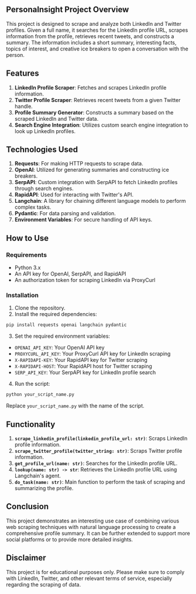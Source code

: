 ## PersonaInsight Project Overview

This project is designed to scrape and analyze both LinkedIn and Twitter profiles. Given a full name, it searches for the LinkedIn profile URL, scrapes information from the profile, retrieves recent tweets, and constructs a summary. The information includes a short summary, interesting facts, topics of interest, and creative ice breakers to open a conversation with the person.

## Features

1. **LinkedIn Profile Scraper**: Fetches and scrapes LinkedIn profile information.
2. **Twitter Profile Scraper**: Retrieves recent tweets from a given Twitter handle.
3. **Profile Summary Generator**: Constructs a summary based on the scraped LinkedIn and Twitter data.
4. **Search Engine Integration**: Utilizes custom search engine integration to look up LinkedIn profiles.

## Technologies Used

1. **Requests**: For making HTTP requests to scrape data.
2. **OpenAI**: Utilized for generating summaries and constructing ice breakers.
3. **SerpAPI**: Custom integration with SerpAPI to fetch LinkedIn profiles through search engines.
4. **RapidAPI**: Used for interacting with Twitter's API.
5. **Langchain**: A library for chaining different language models to perform complex tasks.
6. **Pydantic**: For data parsing and validation.
7. **Environment Variables**: For secure handling of API keys.

## How to Use

### Requirements

- Python 3.x
- An API key for OpenAI, SerpAPI, and RapidAPI
- An authorization token for scraping LinkedIn via ProxyCurl

### Installation

1. Clone the repository.
2. Install the required dependencies:

```bash
pip install requests openai langchain pydantic
```

3. Set the required environment variables:

- `OPENAI_API_KEY`: Your OpenAI API key
- `PROXYCURL_API_KEY`: Your ProxyCurl API key for LinkedIn scraping
- `X-RAPIDAPI-KEY`: Your RapidAPI key for Twitter scraping
- `X-RAPIDAPI-HOST`: Your RapidAPI host for Twitter scraping
- `SERP_API_KEY`: Your SerpAPI key for LinkedIn profile search

4. Run the script:

```bash
python your_script_name.py
```

Replace `your_script_name.py` with the name of the script.

## Functionality

1. **`scrape_linkedin_profile(linkedin_profile_url: str)`**: Scraps LinkedIn profile information.
2. **`scrape_twitter_profile(twitter_string: str)`**: Scraps Twitter profile information.
3. **`get_profile_url(name: str)`**: Searches for the LinkedIn profile URL.
4. **`lookup(name: str) -> str`**: Retrieves the LinkedIn profile URL using Langchain's agent.
5. **`do_task(name: str)`**: Main function to perform the task of scraping and summarizing the profile.

## Conclusion

This project demonstrates an interesting use case of combining various web scraping techniques with natural language processing to create a comprehensive profile summary. It can be further extended to support more social platforms or to provide more detailed insights.

## Disclaimer

This project is for educational purposes only. Please make sure to comply with LinkedIn, Twitter, and other relevant terms of service, especially regarding the scraping of data.
